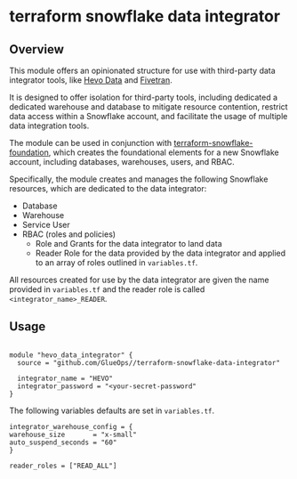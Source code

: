 # terraform snowflake data integrator

## Overview

This module offers an opinionated structure for use with third-party data integrator tools, like [Hevo Data](https://hevodata.com/) and [Fivetran](https://www.fivetran.com/).

It is designed to offer isolation for third-party tools, including dedicated a dedicated warehouse and database to mitigate resource contention, restrict data access within a Snowflake account, and facilitate the usage of multiple data integration tools.

The module can be used in conjunction with [terraform-snowflake-foundation](https://github.com/GlueOps/terraform-snowflake-foundation), which creates the foundational elements for a new Snowflake account, including databases, warehouses, users, and RBAC.

Specifically, the module creates and manages the following Snowflake resources, which are dedicated to the data integrator:
 * Database
 * Warehouse
 * Service User
 * RBAC (roles and policies)
   * Role and Grants for the data integrator to land data
   * Reader Role for the data provided by the data integrator and applied to an array of roles outlined in `variables.tf`.

All resources created for use by the data integrator are given the name provided in `variables.tf` and the reader role is called `<integrator_name>_READER`.

## Usage

```hcl

module "hevo_data_integrator" {
  source = "github.com/GlueOps//terraform-snowflake-data-integrator"

  integrator_name = "HEVO"
  integrator_password = "<your-secret-password"
}
```

The following variables defaults are set in `variables.tf`.

```hcl
integrator_warehouse_config = {
warehouse_size       = "x-small"
auto_suspend_seconds = "60"
}

reader_roles = ["READ_ALL"]
```